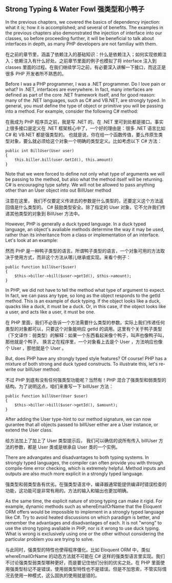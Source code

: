 ## Strong Typing & Water Fowl 强类型和小鸭子

In the previous chapters, we covered the basics of dependency injection: what it is; how it is accomplished; and several of benefits. The examples in the previous chapters also demonstrated the injection of interface into our classes, so before proceeding further, it will be beneficial to talk about interfaces in depth, as many PHP developers are not familiay with them.

在之前的章节里，涵盖了依赖注入的基础知识：什么是依赖注入；如何实现依赖注入；依赖注入有什么好处。之前章节里面的例子也模拟了将 interface 注入到 classes 里面的过程。在我们继续学习之前，有必要深入讲解一下接口，而这正是很多 PHP 开发者所不熟悉的。

Before I was a PHP programmer, I was a .NET programmer. Do I love pain or what? In .NET, interfaces are everywhere. In fact, many interfaces are defined as part of the core .NET framework itself, and for good reason: many of the .NET languages, such as C# and VB.NET, are strongly typed. In general, you must define the type of object or primitive you will be passing into a method. For example, consider the following C# method:

在我成为 PHP 程序员之前，我是写 .NET 的。在 .NET 里可到处都是接口。事实上很多接口是定义在 .NET 框架核心中了，一个好的理由是：很多 .NET 语言比如 C# 和 VB.NET 都是强类型的。 也就是说，你在给一个函数传值，要么传原生类型对象，要么就必须给这个对象一个明确的类型定义。比如考虑以下 C# 方法：

```
public int BillUser(User user)
{
    this.biller.bill(user.GetId(), this.amount)
}
```
Note that we were forced to define not only what type of arguments we will be passing to the method, but also what the method itself will be returning. C# is encouraging type safety. We will not be allowed to pass anything other than an User object into out BillUser method

注意在这里， 我们不仅要定义传进去的参数是什么类型的，还要定义这个方法返回值是什么类型的。 C# 鼓励类型安全。除了指定的 User 对象，它不允许我们传递其他类型的对象到 BillUser 方法中。

However, PHP is generally a duck typed language. In a duck typed language, an object's avaliable methods determine the way it may be used, rather than its inheritance from a class or implementation of an interface. Let's look at an example:

然而 PHP 是一种鸭子类型的语言。所谓鸭子类型的语言，一个对象可用的方法取决于使用方式，而非这个方法从哪儿继承或实现。来看个例子：

```
public function billUser($user)
{
    $this->biller->bill($user->getId(), $this->amount);
}
```

In PHP, we did not have to tell the method what type of argument to expect. In fact, we can pass any type, so long as the object responds to the getId method. This is an example of duck typing. If the object looks like a duck, quacks like a duck, it must be a duck. Or, in this case, if the object looks like a user, and acts like a user, it must be one.

在 PHP 里面，我们不必告诉一个方法需要什么类型的参数。实际上我们传递任何类型的对象都可以，只要这个对象能响应 getId 的调用。这里有个关于鸭子类型（下文译作：弱类型）的解释：如果一个东西看起来像个鸭子，叫声也像鸭子叫，那他就是个鸭子。 换言之在程序里，一个对象看上去是个 User ，方法响应也像个 User ，那他就是个 User 。

But, does PHP have any strongly typed style features? Of course! PHP has a mixture of both strong and duck typed constructs. To illustrate this, let's re-write our billUser method:

不过 PHP 到底有没有任何强类型功能呢？当然有！PHP 混合了强类型和弱类型的结构。为了说明这点，咱们来重写一下 billUser 方法：

```
public function billUser(User $user)
{
    $this->biller->bill($user->getId(), $amount);
}
```

After adding the User type-hint to our method signature, we can now gurantee that all objects passed to billUser either are a User instance, or extend the User class.

给方法加上了加上了 User 类型提示后， 我们可以确信的说所有传入 billUser 方法的参数，都是 User 类或是继承自 User 类的一个实例。

There are advangates and disadvantages to both typing systems. In strongly typed languages, the compiler can often provide you with through compile-time error checking, which is extremely helpful. Method inputs and outputs are also much more explicit in a strongly typed language.

强类型和弱类型各有优劣。在强类型语言中，编译器通常能提供编译时错误检查的功能，这功能可是非常有用的。方法的输入和输出也更加明确。

As the same time, the explicit nature of strong typing can make it rigid. For example, dynamic methods such as whereEmailOrName that the Eloquent ORM offers would be impossible to implement in a strongly typed language like C#. Try to avoid heated discussions on which paradigm is better, and remember the advantages and disadvantages of each. It is not "wrong" to use the strong typing avaliable in PHP, nor is it wrong to use duck typing. What is wrong is exclusively using one or the other without considering the particular problem you are trying to solve.

与此同时，强类型的特性也使得程序僵化。比如 Eloquent ORM 中，类似 whereEmailOrName 的动态方法就不可能在 C# 这样的强类型语言里实现。我们不讨论强类型弱类型哪种更好，而是要记住他们分别的优劣之处。在 PHP 里面使用强类型标记不是错误，使用弱类型特性也不是错误。但是不加思索，不管实际情况去使用一种模式，这么固执的使用就是错的。
